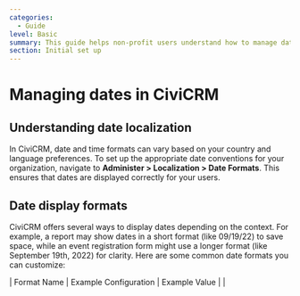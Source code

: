 ```yaml
---
categories:
  - Guide
level: Basic
summary: This guide helps non-profit users understand how to manage dates in CiviCRM, including localization, display formats, input fields, and preferences.
section: Initial set up
---
```


# Managing dates in CiviCRM

## Understanding date localization

In CiviCRM, date and time formats can vary based on your country and language preferences. To set up the appropriate date conventions for your organization, navigate to **Administer > Localization > Date Formats**. This ensures that dates are displayed correctly for your users.

## Date display formats

CiviCRM offers several ways to display dates depending on the context. For example, a report may show dates in a short format (like 09/19/22) to save space, while an event registration form might use a longer format (like September 19th, 2022) for clarity. Here are some common date formats you can customize:

| Format Name               | Example Configuration         | Example Value                   |
|
